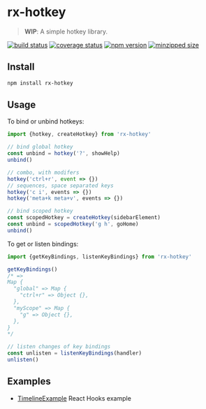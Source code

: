 # rx-hotkey

> **WIP**: A simple hotkey library.

[![build status](https://badgen.net/travis/ambar/rx-hotkey)](https://travis-ci.org/ambar/rx-hotkey)
[![coverage status](https://badgen.net/codecov/c/github/ambar/rx-hotkey)](https://codecov.io/gh/ambar/rx-hotkey)
[![npm version](https://badgen.net/npm/v/rx-hotkey)](https://www.npmjs.com/package/rx-hotkey)
[![minzipped size](https://badgen.net/bundlephobia/minzip/rx-hotkey)](https://bundlephobia.com/result?p=rx-hotkey)

## Install

```bash
npm install rx-hotkey
```

## Usage

To bind or unbind hotkeys:

```js
import {hotkey, createHotkey} from 'rx-hotkey'

// bind global hotkey
const unbind = hotkey('?', showHelp)
unbind()

// combo, with modifers
hotkey('ctrl+r', event => {})
// sequences, space separated keys
hotkey('c i', events => {})
hotkey('meta+k meta+v', events => {})

// bind scoped hotkey
const scopedHotkey = createHotkey(sidebarElement)
const unbind = scopedHotkey('g h', goHome)
unbind()
```

To get or listen bindings:

```js
import {getKeyBindings, listenKeyBindings} from 'rx-hotkey'

getKeyBindings()
/* =>
Map {
  "global" => Map {
    "ctrl+r" => Object {},
  },
  "myScope" => Map {
    "g" => Object {},
  },
}
*/

// listen changes of key bindings
const unlisten = listenKeyBindings(handler)
unlisten()
```

## Examples

- [TimelineExample](./examples/TimelineExample.js) React Hooks example
